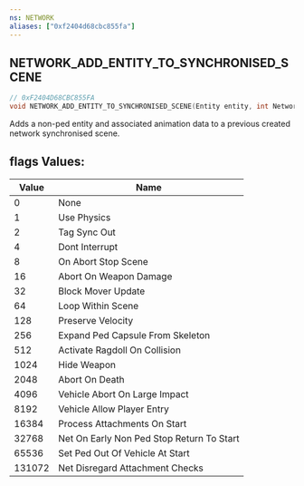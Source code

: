 ```yaml
---
ns: NETWORK
aliases: ["0xf2404d68cbc855fa"]
---
```

## NETWORK_ADD_ENTITY_TO_SYNCHRONISED_SCENE

```c
// 0xF2404D68CBC855FA
void NETWORK_ADD_ENTITY_TO_SYNCHRONISED_SCENE(Entity entity, int NetworkSceneID, string animDictionary, string anim, float blendInDelta, float blendOutDelta, int flags);
```

Adds a non-ped entity and associated animation data to a previous created network synchronised scene.

## flags Values:
| Value | Name |
| --- | --- |
| 0 | None |
| 1 | Use Physics |
| 2 | Tag Sync Out |
| 4 | Dont Interrupt |
| 8 | On Abort Stop Scene |
| 16 | Abort On Weapon Damage |
| 32 | Block Mover Update |
| 64 | Loop Within Scene |
| 128 | Preserve Velocity |
| 256 | Expand Ped Capsule From Skeleton |
| 512 | Activate Ragdoll On Collision |
| 1024 | Hide Weapon |
| 2048 | Abort On Death |
| 4096 | Vehicle Abort On Large Impact |
| 8192 | Vehicle Allow Player Entry |
| 16384 | Process Attachments On Start |
| 32768 | Net On Early Non Ped Stop Return To Start |
| 65536 | Set Ped Out Of Vehicle At Start |
| 131072 | Net Disregard Attachment Checks |

